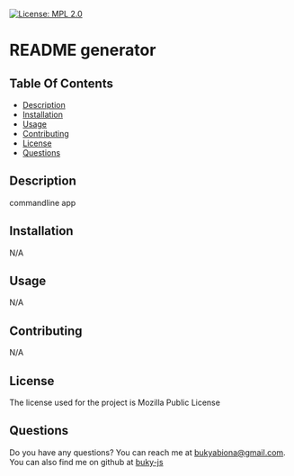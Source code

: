 [![License: MPL 2.0](https://img.shields.io/badge/License-MPL_2.0-brightgreen.svg)](https://opensource.org/licenses/MPL-2.0)
# README generator

## Table Of Contents
* [Description](#description)
* [Installation](#installation)
* [Usage](#usage)
* [Contributing](#contributing)
* [License](#license)
* [Questions](#questions)


## Description
commandline app


## Installation
N/A

## Usage
N/A

## Contributing
N/A

## License
The license used for the project is Mozilla Public License

## Questions
Do you have any questions? You can reach me at  bukyabiona@gmail.com. You can also find me on github at [buky-js](https://github.com/buky-js)